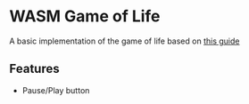 # WASM Game of Life
A basic implementation of the game of life based on [this guide](https://rustwasm.github.io/docs/book)
## Features
- Pause/Play button